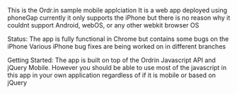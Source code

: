 This is the Ordr.in sample mobile applciation
It is a web app deployed using phoneGap
currently it only supports the iPhone but there is no reason why it couldnt support Android, webOS, or any other webkit browser OS

Status:
The app is fully functional in Chrome but contains some bugs on the iPhone
Various iPhone bug fixes are being worked on in different branches

Getting Started:
The  app is built on top of the Ordrin Javascript API and jQuery Mobile. However you should be able to use most of the javascript in this app in your own application regardless of if it is mobile or based on jQuery
